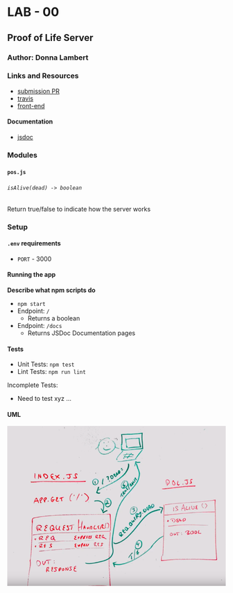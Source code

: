 # LAB - 00

## Proof of Life Server

### Author: Donna Lambert

### Links and Resources
* [submission PR](https://github.com/401-advanced-javascript-donna/lab-00/pull/1)
* [travis](https://travis-ci.com/401-advanced-javascript-donna/lab-00/builds/127889165)
* [front-end](https://donnalambert-lab00.herokuapp.com/)

#### Documentation
* [jsdoc](https://donnalambert-lab00.herokuapp.com/docs/)
### Modules
#### `pos.js`
###### `isAlive(dead) -> boolean`
Return true/false to indicate how the server works

### Setup
#### `.env` requirements
* `PORT` - 3000

#### Running the app

**Describe what npm scripts do**
* `npm start`
* Endpoint: `/`
    * Returns a boolean
* Endpoint: `/docs`
    * Returns JSDoc Documentation pages

  
#### Tests
* Unit Tests: `npm test`
* Lint Tests: `npm run lint`

Incomplete Tests:
 - Need to test xyz ...

#### UML
![UML Diagram](whiteboard.jpg)
